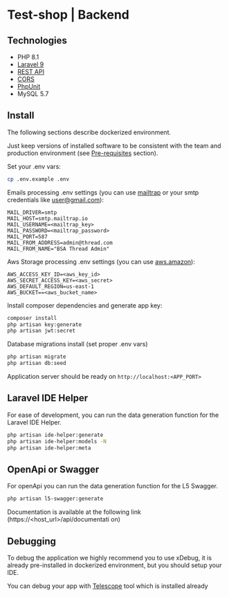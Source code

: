 # Test-shop | Backend

## Technologies

* PHP 8.1
* [Laravel 9](https://laravel.com)
* [REST API](https://ru.wikipedia.org/wiki/REST)
* [CORS](https://developer.mozilla.org/ru/docs/Web/HTTP/CORS)
* [PhpUnit](https://phpunit.de/)
* MySQL 5.7


## Install

The following sections describe dockerized environment.

Just keep versions of installed software to be consistent with the team and production environment (see [Pre-requisites](#pre-requisites) section).


Set your .env vars:
```bash
cp .env.example .env
```

Emails processing .env settings (you can use [mailtrap](https://mailtrap.io/) or your smtp credentials like user@gmail.com):
```dotenv
MAIL_DRIVER=smtp
MAIL_HOST=smtp.mailtrap.io
MAIL_USERNAME=<mailtrap_key>
MAIL_PASSWORD=<mailtrap_password>
MAIL_PORT=587
MAIL_FROM_ADDRESS=admin@thread.com
MAIL_FROM_NAME="BSA Thread Admin"
```

Aws Storage processing .env settings (you can use [aws.amazon](https://us-east-1.console.aws.amazon.com/console/home)):
```dotenv
AWS_ACCESS_KEY_ID=<aws_key_id>
AWS_SECRET_ACCESS_KEY=<aws_secret>
AWS_DEFAULT_REGION=us-east-1
AWS_BUCKET==<aws_bucket_name>
```

Install composer dependencies and generate app key:
```bash
composer install
php artisan key:generate
php artisan jwt:secret
```

Database migrations install (set proper .env vars)
```bash
php artisan migrate
php artisan db:seed
```

Application server should be ready on `http://localhost:<APP_PORT>`


## Laravel IDE Helper

For ease of development, you can run the data generation function for the Laravel IDE Helper.
```bash
php artisan ide-helper:generate
php artisan ide-helper:models -N
php artisan ide-helper:meta
```

## OpenApi or Swagger

For openApi you can run the data generation function for the L5 Swagger.
```bash
php artisan l5-swagger:generate
```
Documentation is available at the following link (https://<host_url>/api/documentati    on)
## Debugging

To debug the application we highly recommend you to use xDebug, it is already pre-installed in dockerized environment, but you should setup your IDE.

You can debug your app with [Telescope](https://laravel.com/docs/9.x/telescope) tool which is installed already
